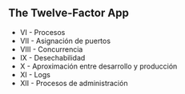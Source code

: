 ## The Twelve-Factor App

* VI - Procesos
* VII - Asignación de puertos
* VIII - Concurrencia
* IX - Desechabilidad
* X - Aproximación entre desarrollo y producción
* XI - Logs
* XII - Procesos de administración

